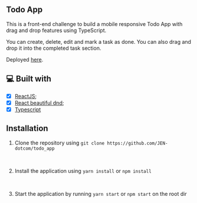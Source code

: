 ## Todo App

This is a front-end challenge to build a mobile responsive Todo App with drag and drop features using TypeScript.

You can create, delete, edit and mark a task as done.
You can also drag and drop it into the completed task section.

Deployed [here](https://drag-drop-todo-app.netlify.app).


## 💻 Built with
- [x] [ReactJS](https://reactjs.org);
- [x] [React beautiful dnd](https://www.npmjs.com/package/react-beautiful-dnd);
- [x] [Typescript](https://www.typescriptlang.org/)

## Installation

1. Clone the repository using  `git clone https://github.com/JEN-dotcom/todo_app`

<br />

2. Install the application using `yarn install` or `npm install`

<br />

3. Start the application by running `yarn start` or `npm start` on the root dir

<br />